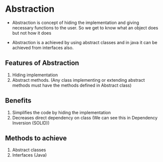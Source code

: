 # Abstraction

- Abstraction is concept of hiding the implementation and giving necessary functions to the user. 
So we get to know what an object does but not how it does

- Abstraction is a achieved by using abstract classes and in java it can be achieved from interfaces also.


## Features of Abstraction

1. Hiding implementation 
2. Abstract methods. (Any class implementing or extending abstract methods must have the methods defined in Abstract class)


## Benefits
1. Simplifies the code by hiding the implementation
2. Decreases direct dependency on class (We can see this in Dependency Inversion (SOLID))


## Methods to achieve 
1. Abstract classes
2. Interfaces (Java)

